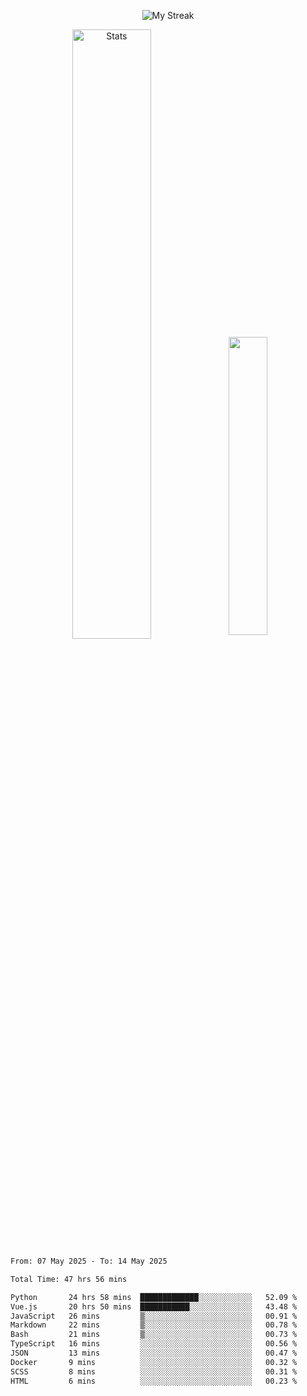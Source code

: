<p align="center">
<picture>
  <source media="(prefers-color-scheme: dark)" srcset="http://github-readme-streak-stats.herokuapp.com?user=semolik&theme=dark&hide_border=true&background=DD272700">
  <img alt="My Streak" src="http://github-readme-streak-stats.herokuapp.com?user=semolik&hide_border=true">
</picture>
</p>
<div align="center">
  <picture>
    <source media="(prefers-color-scheme: dark)" srcset="https://github-readme-stats.vercel.app/api?username=semolik&show_icons=true&bg_color=DD272700&hide_border=true&theme=dark">
        <img alt="Stats" src="https://github-readme-stats.vercel.app/api?username=semolik&show_icons=true&bg_color=DD272700&hide_border=true" width="50%" >
  </picture>
  <sup>
  <picture>
  <source media="(prefers-color-scheme: dark)" srcset="https://github-readme-stats.vercel.app/api/top-langs/?username=semolik&layout=compact&hide_border=true&bg_color=DD272700&theme=dark">
  <img src="https://github-readme-stats.vercel.app/api/top-langs/?username=semolik&layout=compact&hide_border=true" width="35%" />
  </picture>
  </sup>
</div>
<!--START_SECTION:waka-->

```txt
From: 07 May 2025 - To: 14 May 2025

Total Time: 47 hrs 56 mins

Python       24 hrs 58 mins  █████████████░░░░░░░░░░░░   52.09 %
Vue.js       20 hrs 50 mins  ███████████░░░░░░░░░░░░░░   43.48 %
JavaScript   26 mins         ▒░░░░░░░░░░░░░░░░░░░░░░░░   00.91 %
Markdown     22 mins         ▒░░░░░░░░░░░░░░░░░░░░░░░░   00.78 %
Bash         21 mins         ▒░░░░░░░░░░░░░░░░░░░░░░░░   00.73 %
TypeScript   16 mins         ░░░░░░░░░░░░░░░░░░░░░░░░░   00.56 %
JSON         13 mins         ░░░░░░░░░░░░░░░░░░░░░░░░░   00.47 %
Docker       9 mins          ░░░░░░░░░░░░░░░░░░░░░░░░░   00.32 %
SCSS         8 mins          ░░░░░░░░░░░░░░░░░░░░░░░░░   00.31 %
HTML         6 mins          ░░░░░░░░░░░░░░░░░░░░░░░░░   00.23 %
```

<!--END_SECTION:waka-->

